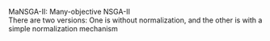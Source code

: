 MaNSGA-II: Many-objective NSGA-II
<br>
There are two versions: One is without normalization, and the other is with a simple normalization mechanism 
